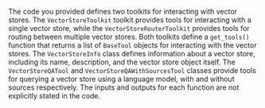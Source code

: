 The code you provided defines two toolkits for interacting with vector stores. The `VectorStoreToolkit` toolkit provides tools for interacting with a single vector store, while the `VectorStoreRouterToolkit` provides tools for routing between multiple vector stores. Both toolkits define a `get_tools()` function that returns a list of `BaseTool` objects for interacting with the vector stores. The `VectorStoreInfo` class defines information about a vector store, including its name, description, and the vector store object itself. The `VectorStoreQATool` and `VectorStoreQAWithSourcesTool` classes provide tools for querying a vector store using a language model, with and without sources respectively. The inputs and outputs for each function are not explicitly stated in the code.


